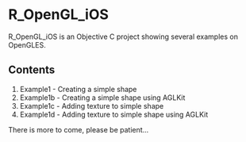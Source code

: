 R_OpenGL_iOS
=========

R_OpenGL_iOS is an Objective C project showing several examples on OpenGLES.

Contents
-------------
1. Example1 - Creating a simple shape
2. Example1b - Creating a simple shape using AGLKit
3. Example1c - Adding texture to simple shape
4. Example1d - Adding texture to simple shape using AGLKit

There is more to come, please be patient...